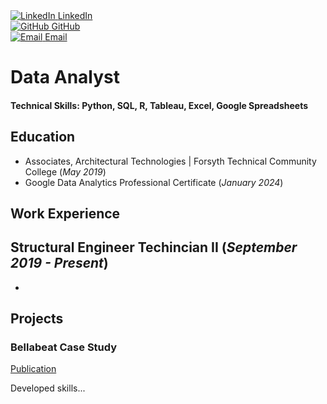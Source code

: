 <div class="logos-container">
  <a href="https://www.linkedin.com/in/nicholas-voris/" class="logo-link" target="_blank">
    <div class="logo-content">
      <img src="https://img.icons8.com/color/48/000000/linkedin.png" alt="LinkedIn"/>
      <span class="logo-text">LinkedIn</span>
    </div>
  </a>

  <a href="https://github.com/NicholasVoris/" class="logo-link" target="_blank">
    <div class="logo-content">
      <img src="https://img.icons8.com/ios/50/000000/github.png" alt="GitHub"/>
      <span class="logo-text">GitHub</span>
    </div>
  </a>

  <a href="mailto:nicholasgvoris@gmail.com" class="logo-link" target="_blank">
    <div class="logo-content">
      <img src="https://img.icons8.com/color/48/000000/gmail.png" alt="Email"/>
      <span class="logo-text">Email</span>
    </div>
  </a>
</div>

# Data Analyst

#### Technical Skills: Python, SQL, R, Tableau, Excel, Google Spreadsheets

## Education
- Associates, Architectural Technologies | Forsyth Technical Community College (_May 2019_)								       		
- Google Data Analytics Professional Certificate (_January 2024_)	 			        		

## Work Experience
**Structural Engineer Techincian II (_September 2019 - Present_)**
- 
- 

## Projects
### Bellabeat Case Study
[Publication](https://www.kaggle.com/code/nickvoris/bellabeat-case-study/notebook)

Developed skills...
